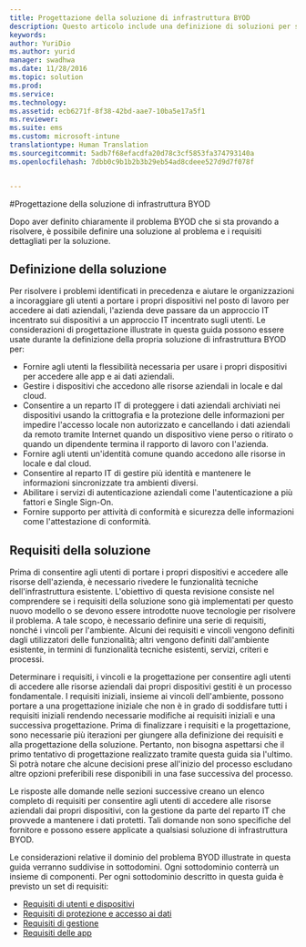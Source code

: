 ```yaml
---
title: Progettazione della soluzione di infrastruttura BYOD
description: Questo articolo include una definizione di soluzioni per scenari Bring Your Own Device (BYOD) basata sulle scelte effettuate durante il processo di progettazione.
keywords: 
author: YuriDio
ms.author: yurid
manager: swadhwa
ms.date: 11/28/2016
ms.topic: solution
ms.prod: 
ms.service: 
ms.technology: 
ms.assetid: ecb6271f-8f38-42bd-aae7-10ba5e17a5f1
ms.reviewer: 
ms.suite: ems
ms.custom: microsoft-intune
translationtype: Human Translation
ms.sourcegitcommit: 5adb7f68efacdfa20d78c3cf5853fa374793140a
ms.openlocfilehash: 7dbb0c9b1b2b3b29eb54ad8cdeee527d9d7f078f


---
```


#<a name="envisioning-the-byod-infrastructure-solution"></a>Progettazione della soluzione di infrastruttura BYOD

Dopo aver definito chiaramente il problema BYOD che si sta provando a risolvere, è possibile definire una soluzione al problema e i requisiti dettagliati per la soluzione.

## <a name="solution-definition"></a>Definizione della soluzione

Per risolvere i problemi identificati in precedenza e aiutare le organizzazioni a incoraggiare gli utenti a portare i propri dispositivi nel posto di lavoro per accedere ai dati aziendali, l'azienda deve passare da un approccio IT incentrato sui dispositivi a un approccio IT incentrato sugli utenti. Le considerazioni di progettazione illustrate in questa guida possono essere usate durante la definizione della propria soluzione di infrastruttura BYOD per: 

- Fornire agli utenti la flessibilità necessaria per usare i propri dispositivi per accedere alle app e ai dati aziendali.
- Gestire i dispositivi che accedono alle risorse aziendali in locale e dal cloud.
- Consentire a un reparto IT di proteggere i dati aziendali archiviati nei dispositivi usando la crittografia e la protezione delle informazioni per impedire l'accesso locale non autorizzato e cancellando i dati aziendali da remoto tramite Internet quando un dispositivo viene perso o ritirato o quando un dipendente termina il rapporto di lavoro con l'azienda.
- Fornire agli utenti un'identità comune quando accedono alle risorse in locale e dal cloud.
- Consentire al reparto IT di gestire più identità e mantenere le informazioni sincronizzate tra ambienti diversi.
- Abilitare i servizi di autenticazione aziendali come l'autenticazione a più fattori e Single Sign-On.
- Fornire supporto per attività di conformità e sicurezza delle informazioni come l'attestazione di conformità.

## <a name="solution-requirements"></a>Requisiti della soluzione

Prima di consentire agli utenti di portare i propri dispositivi e accedere alle risorse dell'azienda, è necessario rivedere le funzionalità tecniche dell'infrastruttura esistente. L'obiettivo di questa revisione consiste nel comprendere se i requisiti della soluzione sono già implementati per questo nuovo modello o se devono essere introdotte nuove tecnologie per risolvere il problema. A tale scopo, è necessario definire una serie di requisiti, nonché i vincoli per l'ambiente. Alcuni dei requisiti e vincoli vengono definiti dagli utilizzatori delle funzionalità; altri vengono definiti dall'ambiente esistente, in termini di funzionalità tecniche esistenti, servizi, criteri e processi.

Determinare i requisiti, i vincoli e la progettazione per consentire agli utenti di accedere alle risorse aziendali dai propri dispositivi gestiti è un processo fondamentale. I requisiti iniziali, insieme ai vincoli dell'ambiente, possono portare a una progettazione iniziale che non è in grado di soddisfare tutti i requisiti iniziali rendendo necessarie modifiche ai requisiti iniziali e una successiva progettazione. Prima di finalizzare i requisiti e la progettazione, sono necessarie più iterazioni per giungere alla definizione dei requisiti e alla progettazione della soluzione. Pertanto, non bisogna aspettarsi che il primo tentativo di progettazione realizzato tramite questa guida sia l'ultimo. Si potrà notare che alcune decisioni prese all'inizio del processo escludano altre opzioni preferibili rese disponibili in una fase successiva del processo.

Le risposte alle domande nelle sezioni successive creano un elenco completo di requisiti per consentire agli utenti di accedere alle risorse aziendali dai propri dispositivi, con la gestione da parte del reparto IT che provvede a mantenere i dati protetti. Tali domande non sono specifiche del fornitore e possono essere applicate a qualsiasi soluzione di infrastruttura BYOD.

Le considerazioni relative il dominio del problema BYOD illustrate in questa guida verranno suddivise in sottodomini. Ogni sottodominio conterrà un insieme di componenti. Per ogni sottodominio descritto in questa guida è previsto un set di requisiti:

- [Requisiti di utenti e dispositivi](byod-user-device-reqs.md)
- [Requisiti di protezione e accesso ai dati](byod-data-access-protection-reqs.md)
- [Requisiti di gestione](byod-management-reqs.md)
- [Requisiti delle app](byod-app-reqs.md)




<!--HONumber=Nov16_HO4-->


